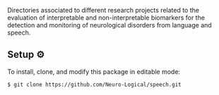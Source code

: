 
Directories associated to different research projects related to the evaluation of interpretable and non-interpretable biomarkers for the detection and monitoring of neurological disorders from language and speech.

## Setup ⚙️ 
 To install, clone, and modify this package in editable mode:
```
$ git clone https://github.com/Neuro-Logical/speech.git 
```

